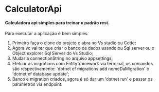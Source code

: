# CalculatorApi
#### Calculadora api simples para treinar o padrão rest.

Para executar a aplicação é bem simples. 
1. Primeiro faça o clone do projeto e abra no Vs studio ou Code;
2. Agora vc vai ter que criar o banco de dados usando ou Sql server ou o Object explorer Sql Server do Vs Studio;
3. Mudar a connectionString no arquivo appsettings;
4. Efetuar as migrations com Entityframework via terminal, os comandos são respectivamente: 'dotnet ef migrations add nomeDaMigration' e 'dotnet ef database update';
5. Banco e migration criados, agora é só dar um 'dotnet run' e passar os parâmetros via endpoint.
